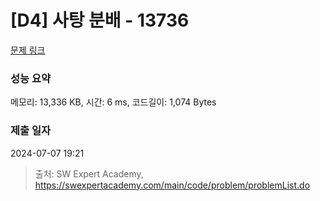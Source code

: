 # [D4] 사탕 분배 - 13736 

[문제 링크](https://swexpertacademy.com/main/code/problem/problemDetail.do?contestProbId=AX8BB5d6T7gDFARO) 

### 성능 요약

메모리: 13,336 KB, 시간: 6 ms, 코드길이: 1,074 Bytes

### 제출 일자

2024-07-07 19:21



> 출처: SW Expert Academy, https://swexpertacademy.com/main/code/problem/problemList.do
